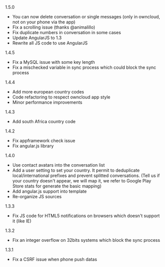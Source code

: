 1.5.0
* You can now delete conversation or single messages (only in owncloud, not on your phone via the app)
* Fix a scrolling issue (thanks @animalillo)
* Fix duplicate numbers in conversation in some cases
* Update AngularJS to 1.3
* Rewrite all JS code to use AngularJS

1.4.5
* Fix a MySQL issue with some key length
* Fix a mischecked variable in sync process which could block the sync process

1.4.4
* Add more european country codes
* Code refactoring to respect owncloud app style
* Minor performance improvements

1.4.3
* Add south Africa country code

1.4.2
* Fix appframework check issue
* Fix angular.js library

1.4.0
* Use contact avatars into the conversation list
* Add a user setting to set your country. It permit to deduplicate local/international prefixes and prevent splitted conversations. (Tell us if your country doesn't appear, we will map it, we refer to Google Play Store stats for generate the basic mapping)
* Add angular.js support into template
* Re-organize JS sources

1.3.3
* Fix JS code for HTML5 notifications on browsers which doesn't support it (like IE)

1.3.2
* Fix an integer overflow on 32bits systems which block the sync process

1.3.1
* Fix a CSRF issue when phone push datas

